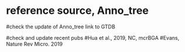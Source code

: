 # reference source, Anno_tree

#check the update of Anno_tree link to GTDB

#check and update recent pubs
#Hua et al., 2019, NC, mcrBGA
#Evans, Nature Rev Micro. 2019
